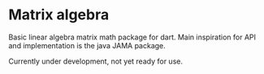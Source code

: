 # Matrix algebra

Basic linear algebra matrix math package for dart. Main inspiration for API and
implementation is the java JAMA package.

Currently under development, not yet ready for use.
